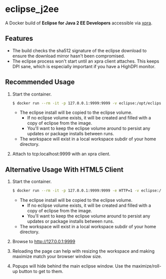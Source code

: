 # eclipse_j2ee
A Docker build of __Eclipse for Java 2 EE Developers__ accessible via [xpra](https://xpra.org/).

## Features
* The build checks the sha512 signature of the eclipse download to ensure the download mirror hasn't been compromised.
* The eclipse process won't start until an xpra client attaches.  This keeps DPI sane, which is especially important if you have a HighDPI monitor.

## Recommended Usage
1. Start the container.
	```bash
	$ docker run --rm -it -p 127.0.0.1:9999:9999 -v eclipse:/opt/eclipse -v ~/workspace:/opt/workspace aronahl/eclipse_j2ee
	```
	* The eclipse install will be copied to the eclipse volume.
		* If no eclipse volume exists, it will be created and filled with a copy of eclipse from the image.
		* You'll want to keep the eclipse volume around to persist any updates or package installs between runs.
	* The workspace will exist in a local workspace subdir of your home directory.

2. Attach to tcp:localhost:9999 with an xpra client.


## Alternative Usage With HTML5 Client

1. Start the container.
	```bash
	$ docker run --rm -it -p 127.0.0.1:9999:9999 -e HTTP=1 -v eclipse:/opt/eclipse -v ~/workspace:/opt/workspace aronahl/eclipse_j2ee
	```
	* The eclipse install will be copied to the eclipse volume.
		* If no eclipse volume exists, it will be created and filled with a copy of eclipse from the image.
		* You'll want to keep the eclipse volume around to persist any updates or package installs between runs.
	* The workspace will exist in a local workspace subdir of your home directory.

2. Browse to http://127.0.0.1:9999
3. Reloading the page can help with resizing the workspace and making maximize match your browser window size.
4. Popups will hide behind the main eclipse window.  Use the maximize/roll-up button to get to them.